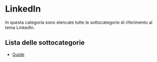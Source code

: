 # LinkedIn
In questa categoria sono elencate tutte le sottocategorie di riferimento al tema LinkedIn.  

## Lista delle sottocategorie
- [Guide](./guide.md)
